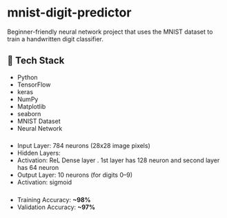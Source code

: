 # mnist-digit-predictor
Beginner-friendly neural network project that uses the MNIST dataset to train a handwritten digit classifier.

## 🔧 Tech Stack

- Python 
- TensorFlow
- keras
- NumPy
- Matplotlib
- seaborn
- MNIST Dataset
-  Neural Network
  
#####
- Input Layer: 784 neurons (28x28 image pixels)
- Hidden Layers: 
- Activation: ReL Dense layer . 1st layer has 128 neuron and second layer has 64 neuron
- Output Layer: 10 neurons (for digits 0–9)
- Activation: sigmoid

#####
- Training Accuracy: **~98%** 
- Validation Accuracy: **~97%**
